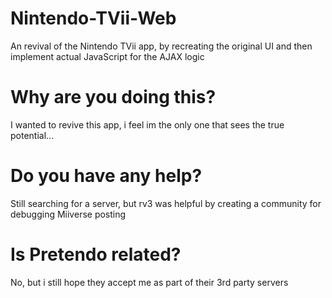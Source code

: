 # Nintendo-TVii-Web
An revival of the Nintendo TVii app, by recreating the original UI and then implement actual JavaScript for the AJAX logic
# Why are you doing this?
I wanted to revive this app, i feel im the only one that sees the true potential...
# Do you have any help?
Still searching for a server, but rv3 was helpful by creating a community for debugging Miiverse posting
# Is Pretendo related?
No, but i still hope they accept me as part of their 3rd party servers
